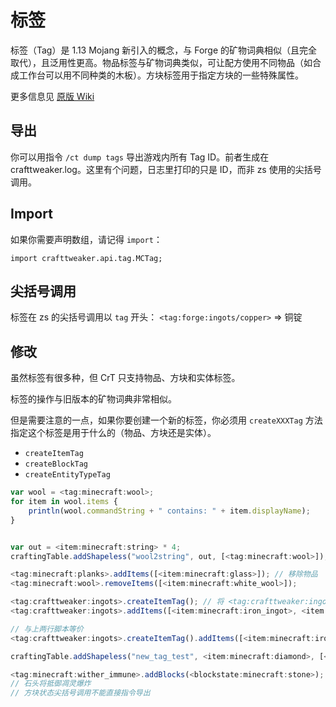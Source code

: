 # 标签

标签（Tag）是 1.13 Mojang 新引入的概念，与 Forge 的矿物词典相似（且完全取代），且泛用性更高。物品标签与矿物词典类似，可让配方使用不同物品（如合成工作台可以用不同种类的木板）。方块标签用于指定方块的一些特殊属性。

更多信息见 [原版 Wiki](https://minecraft-zh.gamepedia.com/%E6%A0%87%E7%AD%BE)

## 导出

你可以用指令 `/ct dump tags` 导出游戏内所有 Tag ID。前者生成在 crafttweaker.log。这里有个问题，日志里打印的只是 ID，而非 zs 使用的尖括号调用。

## Import

如果你需要声明数组，请记得 `import`：

`import crafttweaker.api.tag.MCTag;`

## 尖括号调用

标签在 zs 的尖括号调用以 `tag` 开头： `<tag:forge:ingots/copper>` =&gt; 铜锭

## 修改

虽然标签有很多种，但 CrT 只支持物品、方块和实体标签。

标签的操作与旧版本的矿物词典非常相似。

但是需要注意的一点，如果你要创建一个新的标签，你必须用 `createXXXTag` 方法指定这个标签是用于什么的（物品、方块还是实体）。

* `createItemTag`
* `createBlockTag`
* `createEntityTypeTag`

```javascript
var wool = <tag:minecraft:wool>;
for item in wool.items {
    println(wool.commandString + " contains: " + item.displayName);
}


var out = <item:minecraft:string> * 4;
craftingTable.addShapeless("wool2string", out, [<tag:minecraft:wool>]); // 将 Tag 作为合成配方

<tag:minecraft:planks>.addItems([<item:minecraft:glass>]); // 移除物品
<tag:minecraft:wool>.removeItems([<item:minecraft:white_wool>]);

<tag:crafttweaker:ingots>.createItemTag(); // 将 <tag:crafttweaker:ingots> 指定物品标签
<tag:crafttweaker:ingots>.addItems([<item:minecraft:iron_ingot>, <item:minecraft:gold_ingot>]);

// 与上两行脚本等价
<tag:crafttweaker:ingots>.createItemTag().addItems([<item:minecraft:iron_ingot>, <item:minecraft:gold_ingot>]);

craftingTable.addShapeless("new_tag_test", <item:minecraft:diamond>, [<tag:crafttweaker:ingots>,<tag:crafttweaker:ingots>,<tag:crafttweaker:ingots>]);

<tag:minecraft:wither_immune>.addBlocks(<blockstate:minecraft:stone>); 
// 石头将抵御凋灵爆炸
// 方块状态尖括号调用不能直接指令导出
```

